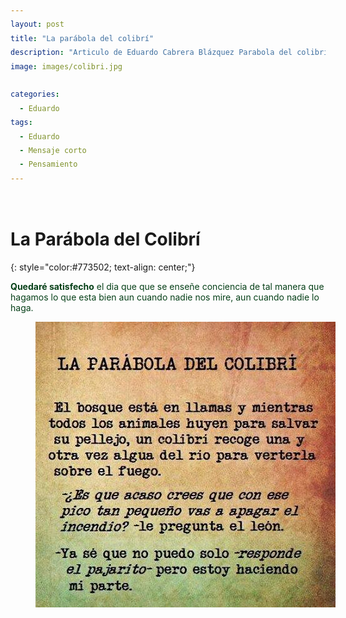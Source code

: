 ```yaml
---
layout: post
title: "La parábola del colibrí"
description: "Articulo de Eduardo Cabrera Blázquez Parabola del colibri"
image: images/colibri.jpg

categories:
  - Eduardo
tags:
  - Eduardo
  - Mensaje corto
  - Pensamiento
---
```



<a name="inicio-articulo">
 <figure style="width: 70%" class="align-center">
  <img src="https://eduardo-cabrera.github.io/images/separador.png" alt="">
  </figure> 


# La Parábola del Colibrí
{: style="color:#773502;  text-align: center;"} 

 

<style>
div {
  text-align: justify;
  text-justify: inter-word;
  LINE-HEIGHT:1.6; 
}
</style>

<span style="color:#053f17"> **Quedaré satisfecho** el dia que que se enseñe conciencia de tal manera que hagamos lo que esta bien aun cuando nadie nos mire, aun cuando nadie lo haga.</span>

  

<figure style="width: 100%" class="align-center">
  <img src="/images/parabola-colibri.jpg"  alt="parabola colibri">
  
</figure>





<div>
 
</div>

